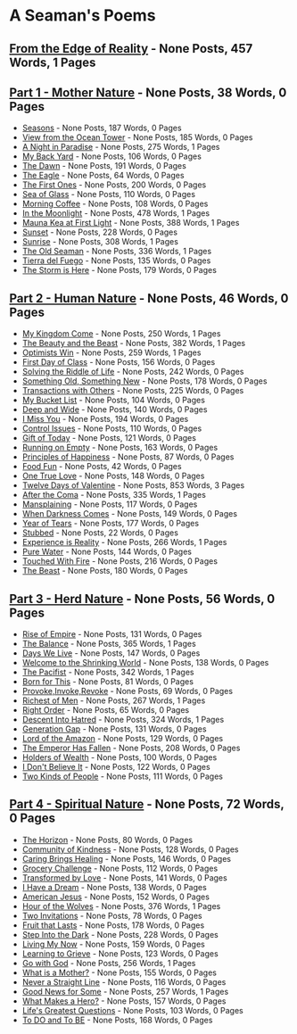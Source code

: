 # A Seaman's Poems


## [From the Edge of Reality](/poem/FromTheEdge.md) - None Posts, 457 Words, 1 Pages

## [Part 1 - Mother Nature](/poem/Part1.md) - None Posts, 38 Words, 0 Pages
* [Seasons](/poem/Seasons.md) - None Posts, 187 Words, 0 Pages
* [View from the Ocean Tower](/poem/OceanTower.md) - None Posts, 185 Words, 0 Pages
* [A Night in Paradise](/poem/NightInParadise.md) - None Posts, 275 Words, 1 Pages
* [My Back Yard](/poem/BackYard.md) - None Posts, 106 Words, 0 Pages
* [The Dawn](/poem/Dawn.md) - None Posts, 191 Words, 0 Pages
* [The Eagle](/poem/Eagle.md) - None Posts, 64 Words, 0 Pages
* [The First Ones](/poem/FirstOnes.md) - None Posts, 200 Words, 0 Pages
* [Sea of Glass](/poem/SeaOfGlass.md) - None Posts, 110 Words, 0 Pages
* [Morning Coffee](/poem/Coffee.md) - None Posts, 108 Words, 0 Pages
* [In the Moonlight](/poem/Moonlight.md) - None Posts, 478 Words, 1 Pages
* [Mauna Kea at First Light](/poem/MaunaKea.md) - None Posts, 388 Words, 1 Pages
* [Sunset](/poem/Sunset.md) - None Posts, 228 Words, 0 Pages
* [Sunrise](/poem/Sunrise.md) - None Posts, 308 Words, 1 Pages
* [The Old Seaman](/poem/OldSeaman.md) - None Posts, 336 Words, 1 Pages
* [Tierra del Fuego](/poem/TierraDelFuego.md) - None Posts, 135 Words, 0 Pages
* [The Storm is Here](/poem/Storm.md) - None Posts, 179 Words, 0 Pages

## [Part 2 - Human Nature](/poem/Part2.md) - None Posts, 46 Words, 0 Pages
* [My Kingdom Come](/poem/Egodom.md) - None Posts, 250 Words, 1 Pages
* [The Beauty and the Beast](/poem/BeautyBeast.md) - None Posts, 382 Words, 1 Pages
* [Optimists Win](/poem/Optimist.md) - None Posts, 259 Words, 1 Pages
* [First Day of Class](/poem/FirstDay.md) - None Posts, 156 Words, 0 Pages
* [Solving the Riddle of Life](/poem/RiddleOfLife.md) - None Posts, 242 Words, 0 Pages
* [Something Old, Something New](/poem/SomethingOld.md) - None Posts, 178 Words, 0 Pages
* [Transactions with Others](/poem/Transactions.md) - None Posts, 225 Words, 0 Pages
* [My Bucket List](/poem/BucketList.md) - None Posts, 104 Words, 0 Pages
* [Deep and Wide](/poem/DeepWide.md) - None Posts, 140 Words, 0 Pages
* [I Miss You](/poem/MissYou.md) - None Posts, 194 Words, 0 Pages
* [Control Issues](/poem/Control.md) - None Posts, 110 Words, 0 Pages
* [Gift of Today](/poem/GiftOfToday.md) - None Posts, 121 Words, 0 Pages
* [Running on Empty](/poem/RunningEmpty.md) - None Posts, 163 Words, 0 Pages
* [Principles of Happiness](/poem/Happiness.md) - None Posts, 87 Words, 0 Pages
* [Food Fun](/poem/FoodFun.md) - None Posts, 42 Words, 0 Pages
* [One True Love](/poem/TrueLove.md) - None Posts, 148 Words, 0 Pages
* [Twelve Days of Valentine](/poem/Valentine.md) - None Posts, 853 Words, 3 Pages
* [After the Coma](/poem/Coma.md) - None Posts, 335 Words, 1 Pages
* [Mansplaining](/poem/Mansplaining.md) - None Posts, 117 Words, 0 Pages
* [When Darkness Comes](/poem/Darkness.md) - None Posts, 149 Words, 0 Pages
* [Year of Tears](/poem/Tears.md) - None Posts, 177 Words, 0 Pages
* [Stubbed](/poem/Stub.md) - None Posts, 22 Words, 0 Pages
* [Experience is Reality](/poem/Experience.md) - None Posts, 266 Words, 1 Pages
* [Pure Water](/poem/PureWater.md) - None Posts, 144 Words, 0 Pages
* [Touched With Fire](/poem/TouchedWithFire.md) - None Posts, 216 Words, 0 Pages
* [The Beast](/poem/Beast.md) - None Posts, 180 Words, 0 Pages

## [ Part 3 - Herd Nature](/poem/Part3.md) - None Posts, 56 Words, 0 Pages
* [Rise of Empire](/poem/RiseOfEmpire.md) - None Posts, 131 Words, 0 Pages
* [The Balance](/poem/Balance.md) - None Posts, 365 Words, 1 Pages
* [Days We Live](/poem/BestTimes.md) - None Posts, 147 Words, 0 Pages
* [Welcome to the Shrinking World](/poem/ShrinkingWorld.md) - None Posts, 138 Words, 0 Pages
* [The Pacifist](/poem/Pacifist.md) - None Posts, 342 Words, 1 Pages
* [Born for This](/poem/BornForThis.md) - None Posts, 81 Words, 0 Pages
* [Provoke,Invoke,Revoke](/poem/Invoke.md) - None Posts, 69 Words, 0 Pages
* [Richest of Men](/poem/RichestMen.md) - None Posts, 267 Words, 1 Pages
* [Right Order](/poem/RightOrder.md) - None Posts, 65 Words, 0 Pages
* [Descent Into Hatred](/poem/Hatred.md) - None Posts, 324 Words, 1 Pages
* [Generation Gap](/poem/Generation.md) - None Posts, 131 Words, 0 Pages
* [Lord of the Amazon](/poem/Amazon.md) - None Posts, 129 Words, 0 Pages
* [The Emperor Has Fallen](/poem/Emperor.md) - None Posts, 208 Words, 0 Pages
* [Holders of Wealth](/poem/Wealth.md) - None Posts, 100 Words, 0 Pages
* [I Don't Believe It](/poem/DontBelieve.md) - None Posts, 122 Words, 0 Pages
* [Two Kinds of People](/poem/TwoKindsOfPeople.md) - None Posts, 111 Words, 0 Pages

## [Part 4 - Spiritual Nature](/poem/Part4.md) - None Posts, 72 Words, 0 Pages
* [The Horizon](/poem/Horizon.md) - None Posts, 80 Words, 0 Pages
* [Community of Kindness](/poem/Kindness.md) - None Posts, 128 Words, 0 Pages
* [Caring Brings Healing](/poem/Caring.md) - None Posts, 146 Words, 0 Pages
* [Grocery Challenge](/poem/Groceries.md) - None Posts, 112 Words, 0 Pages
* [Transformed by Love](/poem/LoveTransform.md) - None Posts, 141 Words, 0 Pages
* [I Have a Dream](/poem/Dream.md) - None Posts, 138 Words, 0 Pages
* [American Jesus](/poem/AmericanJesus.md) - None Posts, 152 Words, 0 Pages
* [Hour of the Wolves](/poem/Wolves.md) - None Posts, 376 Words, 1 Pages
* [Two Invitations](/poem/Invitations.md) - None Posts, 78 Words, 0 Pages
* [Fruit that Lasts](/poem/Fruit.md) - None Posts, 178 Words, 0 Pages
* [Step Into the Dark](/poem/StepIntoDark.md) - None Posts, 228 Words, 0 Pages
* [Living My Now](/poem/Now.md) - None Posts, 159 Words, 0 Pages
* [Learning to Grieve](/poem/Grief.md) - None Posts, 123 Words, 0 Pages
* [Go with God](/poem/GoWithGod.md) - None Posts, 256 Words, 1 Pages
* [What is a Mother?](/poem/Mother.md) - None Posts, 155 Words, 0 Pages
* [Never a Straight Line](/poem/StraightLine.md) - None Posts, 116 Words, 0 Pages
* [Good News for Some](/poem/GoodNews.md) - None Posts, 257 Words, 1 Pages
* [What Makes a Hero?](/poem/Heroes.md) - None Posts, 157 Words, 0 Pages
* [Life's Greatest Questions](/poem/LifeQuestions.md) - None Posts, 103 Words, 0 Pages
* [To DO and To BE](/poem/DoBe.md) - None Posts, 168 Words, 0 Pages
